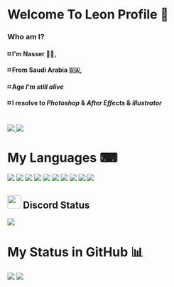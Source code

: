# Welcome To Leon Profile 👋
### Who am I?
#### ⌑ I'm Nasser 🙋‍♂️,
#### ⌑ From Saudi Arabia 🇸🇦,
#### ⌑ Age *I'm still alive*
#### ⌑ I resolve to *Photoshop* & *After Effects* & *illustrator*
#
<a href="https://github.com/iLeon1?tab=followers">
  <img src="https://img.shields.io/github/followers/iLeon1">
</a>
<a href="https://github.com/iLeon1">
   <img src="https://komarev.com/ghpvc/?username=iLeon1">
</a>

<h1>My Languages ⌨</h1>
<div align="left" >
<img src="https://img.icons8.com/color/48/000000/javascript.png" />
<img src="https://img.icons8.com/color/48/000000/python--v1.png"/>
<img src="https://img.icons8.com/color/48/000000/html-5--v1.png"/>
<img src="https://img.icons8.com/color/48/000000/css3.png"/>
<img src="https://img.icons8.com/color/48/000000/nodejs.png"/>
<img src="https://img.icons8.com/color/48/000000/react-native.png"/>
<img src="https://img.icons8.com/color/50/000000/mongodb.png"/>
<img src="https://img.icons8.com/fluency/48/000000/mysql-logo.png"/>
<img src="https://img.icons8.com/color/48/000000/npm.png"/>
<img src="https://img.icons8.com/color/48/000000/git.png"/>        
</div>
<h2><img src="https://cdn.discordapp.com/attachments/876647802388750387/949681660515983380/Discord-Logo-700x394.png" height="30px"> Discord Status</h2>
<img src="https://discord.c99.nl/widget/theme-2/713207310121435187.png">
<h1>My Status in GitHub 📊</h1>
<img src="https://github-readme-stats.vercel.app/api/top-langs?username=iLeon1&show icons=true&locale=en&layout=compact&theme=synthwave">
<img src="https://github-readme-stats.vercel.app/api?username=iLeon1&show_icons=true&title_color=fcd400&text_color=9f9f9f&bg_color=111216&hide_border=true&icon_color=fcd400&hide_title=true&count_private=true">
